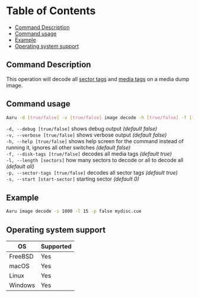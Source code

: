 # Table of Contents

- [Command Description](#command-description)
- [Command usage](#command-usage)
- [Example](#example)
- [Operating system support](#operating-system-support)

## Command Description

This operation will decode
all [sector tags](https://github.com/aaru-dps/Aaru.Documentation/blob/master/5.0/Sector-tags.md)
and [media tags](https://github.com/aaru-dps/Aaru.Documentation/blob/master/5.0/Media-tags.md) on a media dump image.

## Command usage

```bash
Aaru -d [true/false] -v [true/false] image decode -h [true/false] -f [true/false] -l [sectors] -p [true/false] -s [start sector] <image-path>
```

`-d, --debug [true/false]` shows debug output *(default false)*          
`-v, --verbose [true/false]` shows verbose output *(default false)*           
`-h, --help [true/false]` shows help screen for the command instead of running it, ignores all other switches *(default
false)*              
`-f, --disk-tags [true/false]` decodes all media tags *(default true)*          
`-l, --length [sectors]` how many sectors to decode or all to decode all *(default all)*          
`-p, --sector-tags [true/false]` decodes all sector tags *(default true)*           
`-s, --start [start-sector]` starting sector *(default 0)*

## Example

```bash
Aaru image decode -s 1000 -l 15 -p false mydisc.cue
```

## Operating system support

| OS | Supported |
|----|-----------|
| FreeBSD | Yes  |
| macOS   | Yes  |
| Linux   | Yes  |
| Windows | Yes  |
